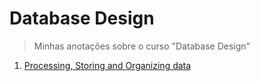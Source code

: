 # Database Design

> Minhas anotações sobre o curso "Database Design"

1. [Processing, Storing and Organizing data]()
